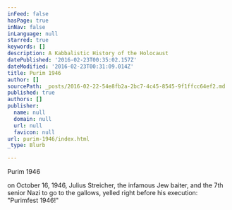 ```yaml
---
inFeed: false
hasPage: true
inNav: false
inLanguage: null
starred: true
keywords: []
description: A Kabbalistic History of the Holocaust
datePublished: '2016-02-23T00:35:02.157Z'
dateModified: '2016-02-23T00:31:09.014Z'
title: Purim 1946
author: []
sourcePath: _posts/2016-02-22-54e8fb2a-2bc7-4c45-8545-9f1ffcc64ef2.md
published: true
authors: []
publisher:
  name: null
  domain: null
  url: null
  favicon: null
url: purim-1946/index.html
_type: Blurb

---
```

Purim 1946

on October 16, 1946, Julius Streicher, the infamous Jew baiter, and the 7th senior Nazi to go to the gallows, yelled right before his execution: "Purimfest 1946!"